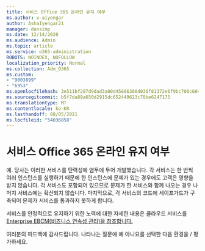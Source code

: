 ```yaml
---
title: 서비스 Office 365 온라인 유지 여부
ms.author: v-aiyengar
author: AshaIyengar21
manager: dansimp
ms.date: 12/14/2020
ms.audience: Admin
ms.topic: article
ms.service: o365-administration
ROBOTS: NOINDEX, NOFOLLOW
localization_priority: Normal
ms.collection: Adm_O365
ms.custom:
- "9003899"
- "6953"
ms.openlocfilehash: 3e511bf287d9dad3a00d45686308d036f81372e6f9bc700c6043ed76aa5b184e
ms.sourcegitcommit: b5f7da89a650d2915dc652449623c78be6247175
ms.translationtype: MT
ms.contentlocale: ko-KR
ms.lasthandoff: 08/05/2021
ms.locfileid: "54036858"
---
```

# <a name="will-office-365-services-stay-online"></a>서비스 Office 365 온라인 유지 여부

예. 당사는 이러한 서비스를 탄력성에 염두에 두어 개발했습니다. 각 서비스는 한 번씩 여러 인스턴스를 실행하기 때문에 한 인스턴스에 문제가 있는 경우에도 고객은 영향을 받지 않습니다. 각 서비스도 포함되어 있으므로 문제가 한 서비스와 함께 나오는 경우 나머지 서비스에는 확산되지 않습니다. 마지막으로, 각 서비스의 코드에 세이프가드가 구축되어 문제가 서비스를 통과하지 못하게 합니다.

서비스를 안정적으로 유지하기 위한 노력에 대한 자세한 내용은 클라우드 서비스를 [Enterprise EBCM(비즈니스 연속성 관리)을 참조합니다.](https://go.microsoft.com/fwlink/?linkid=2124377)

여러분의 피드백에 감사드립니다. 나타나는 질문에 예 아니요를 선택한 다음 환경을 /  평가하세요.